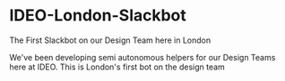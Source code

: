 # IDEO-London-Slackbot
The First Slackbot on our Design Team here in London

We've been developing semi autonomous helpers for our Design Teams here at IDEO. This is London's first bot on the design team
